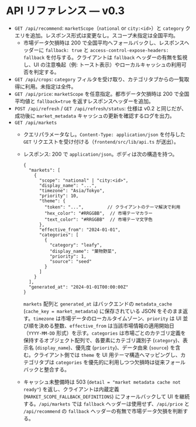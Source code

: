 # API リファレンス — v0.3

- `GET /api/recommend`: `marketScope`（`national` or `city:<id>`）と `category` クエリを追加。レスポンス形式は変更なし。スコープ未指定は全国平均。
  - 市場データ欠損時は 200 で全国平均へフォールバックし、レスポンスヘッダーに `fallback: true` と `access-control-expose-headers: fallback` を付与する。クライアントは `fallback` ヘッダーの有無を監視し、UI の注意喚起（例: トースト表示）やローカルキャッシュの利用可否を判定する。
- `GET /api/crops`: `category` フィルタを受け取り、カテゴリタブからの一覧取得に利用。未指定は全件。
- `GET /api/price`: `marketScope` を任意指定。都市データ欠損時は 200 で全国平均値と `fallback=true` を返すレスポンスヘッダーを追加。
- `POST /api/refresh` / `GET /api/refresh/status`: 仕様は v0.2 と同じだが、成功後に `market_metadata` キャッシュの更新を確認するログを出力。
- `GET /api/markets`
  - クエリパラメータなし。`Content-Type: application/json` を付与した `GET` リクエストを受け付ける（`frontend/src/lib/api.ts` が送出）。
  - レスポンス: 200 で `application/json`。ボディは次の構造を持つ。

    ```jsonc
    {
      "markets": [
        {
          "scope": "national" | "city:<id>",
          "display_name": "...",
          "timezone": "Asia/Tokyo",
          "priority": 10,
          "theme": {
            "token": "...",         // クライアントのテーマ解決で利用
            "hex_color": "#RRGGBB",  // 市場テーマカラー
            "text_color": "#RRGGBB"  // 市場テーマ文字色
          },
          "effective_from": "2024-01-01",
          "categories": [
            {
              "category": "leafy",
              "display_name": "葉物野菜",
              "priority": 1,
              "source": "seed"
            }
          ]
        }
      ],
      "generated_at": "2024-01-01T00:00:00Z"
    }
    ```

    `markets` 配列と `generated_at` はバックエンドの `metadata_cache` (`cache_key = market_metadata`) に保存されている JSON をそのまま返す。`timezone` は市場データのローカルタイムゾーン、`priority` は UI 並び順を決める整数、`effective_from` は当該市場情報の適用開始日（`YYYY-MM-DD` 形式）を示す。`categories` は市場ごとのカテゴリ定義を保持するオブジェクト配列で、各要素にカテゴリ識別子 (`category`)、表示名 (`display_name`)、優先度 (`priority`)、データ由来 (`source`) を含む。クライアント側では `theme` を UI 用テーマ構造へマッピングし、カテゴリタブは `categories` を優先的に利用しつつ欠損時は従来フォールバックと整合する。

  - キャッシュ未整備時は 503 (`detail = "market metadata cache not ready"`) を返し、クライアントは内蔵定義 (`MARKET_SCOPE_FALLBACK_DEFINITIONS`) にフォールバックして UI を継続する。`/api/markets` では `fallback` ヘッダーは使用せず、`/api/price` と `/api/recommend` の `fallback` ヘッダーの有無で市場データ欠損を判断する。

